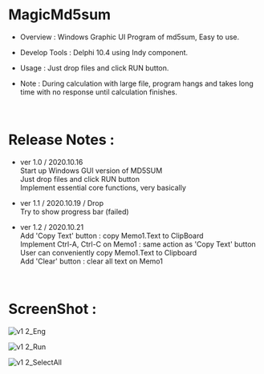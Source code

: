 # MagicMd5sum

- Overview : Windows Graphic UI Program of md5sum, Easy to use.

- Develop Tools : Delphi 10.4 using Indy component.

- Usage : Just drop files and click RUN button.

- Note : During calculation with large file, program hangs and takes long time
  with no response until calculation finishes.

<br/>

# Release Notes :

- ver 1.0 / 2020.10.16 \
  Start up Windows GUI version of MD5SUM \
  Just drop files and click RUN button \
  Implement essential core functions, very basically

- ver 1.1 / 2020.10.19 / Drop \
  Try to show progress bar (failed)

- ver 1.2 / 2020.10.21 \
  Add 'Copy Text' button : copy Memo1.Text to ClipBoard \
  Implement Ctrl-A, Ctrl-C on Memo1 : same action as 'Copy Text' button \
  User can conveniently copy Memo1.Text to Clipboard \
  Add 'Clear' button : clear all text on Memo1

<br/>

# ScreenShot :

![v1 2_Eng](https://user-images.githubusercontent.com/26485313/96681079-9e3eff80-13b1-11eb-9d6a-ead7f7a504cc.png)

![v1 2_Run](https://user-images.githubusercontent.com/26485313/96681080-9ed79600-13b1-11eb-8e1a-b393b047e8b2.png)

![v1 2_SelectAll](https://user-images.githubusercontent.com/26485313/96681081-9ed79600-13b1-11eb-8f5a-f213f4e98990.png)

<br/><br/>
